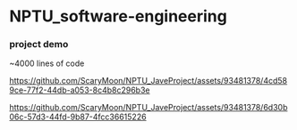 # NPTU_software-engineering
### project demo
~4000 lines of code  

https://github.com/ScaryMoon/NPTU_JaveProject/assets/93481378/4cd589ce-77f2-44db-a053-8c4b8c296b3e

 
https://github.com/ScaryMoon/NPTU_JaveProject/assets/93481378/6d30b06c-57d3-44fd-9b87-4fcc36615226

